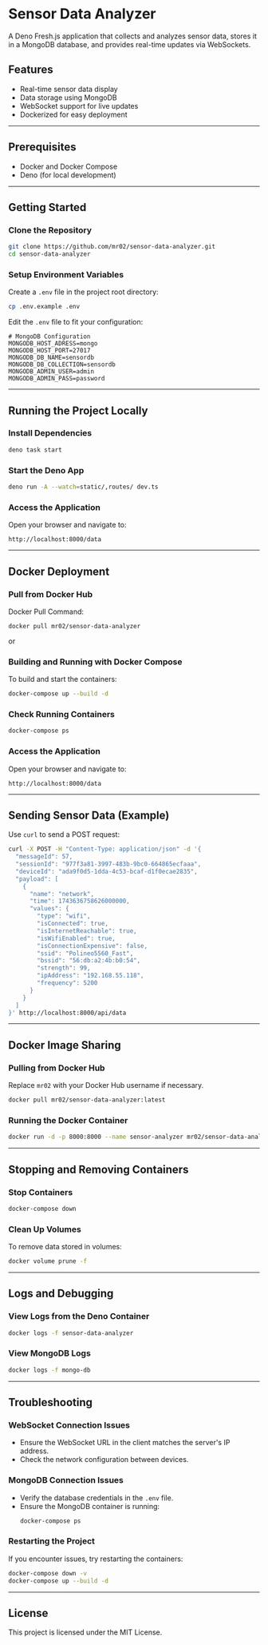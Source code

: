 # Sensor Data Analyzer

A Deno Fresh.js application that collects and analyzes sensor data, stores it in a MongoDB database, and provides real-time updates via WebSockets.

## Features
- Real-time sensor data display
- Data storage using MongoDB
- WebSocket support for live updates
- Dockerized for easy deployment

---

## Prerequisites
- Docker and Docker Compose
- Deno (for local development)

---

## Getting Started

### Clone the Repository
```bash
git clone https://github.com/mr02/sensor-data-analyzer.git
cd sensor-data-analyzer
```

### Setup Environment Variables
Create a `.env` file in the project root directory:
```bash
cp .env.example .env
```
Edit the `.env` file to fit your configuration:
```
# MongoDB Configuration
MONGODB_HOST_ADRESS=mongo
MONGODB_HOST_PORT=27017
MONGODB_DB_NAME=sensordb
MONGODB_DB_COLLECTION=sensordb
MONGODB_ADMIN_USER=admin
MONGODB_ADMIN_PASS=password
```

---

## Running the Project Locally

### Install Dependencies
```bash
deno task start
```

### Start the Deno App
```bash
deno run -A --watch=static/,routes/ dev.ts
```

### Access the Application
Open your browser and navigate to:
```
http://localhost:8000/data
```

---

## Docker Deployment

### Pull from Docker Hub
Docker Pull Command:
```
docker pull mr02/sensor-data-analyzer
```

or

### Building and Running with Docker Compose
To build and start the containers:
```bash
docker-compose up --build -d
```

### Check Running Containers
```bash
docker-compose ps
```

### Access the Application
Open your browser and navigate to:
```
http://localhost:8000/data
```

---

## Sending Sensor Data (Example)
Use `curl` to send a POST request:
```bash
curl -X POST -H "Content-Type: application/json" -d '{
  "messageId": 57,
  "sessionId": "977f3a81-3997-483b-9bc0-664865ecfaaa",
  "deviceId": "ada9f0d5-1dda-4c53-bcaf-d1f0ecae2835",
  "payload": [
    {
      "name": "network",
      "time": 1743636758626000000,
      "values": {
        "type": "wifi",
        "isConnected": true,
        "isInternetReachable": true,
        "isWifiEnabled": true,
        "isConnectionExpensive": false,
        "ssid": "Polineo5560_Fast",
        "bssid": "56:db:a2:4b:b0:54",
        "strength": 99,
        "ipAddress": "192.168.55.118",
        "frequency": 5200
      }
    }
  ]
}' http://localhost:8000/api/data
```

---

## Docker Image Sharing

### Pulling from Docker Hub
Replace `mr02` with your Docker Hub username if necessary.
```bash
docker pull mr02/sensor-data-analyzer:latest
```

### Running the Docker Container
```bash
docker run -d -p 8000:8000 --name sensor-analyzer mr02/sensor-data-analyzer:latest
```

---

## Stopping and Removing Containers

### Stop Containers
```bash
docker-compose down
```

### Clean Up Volumes
To remove data stored in volumes:
```bash
docker volume prune -f
```

---

## Logs and Debugging

### View Logs from the Deno Container
```bash
docker logs -f sensor-data-analyzer
```

### View MongoDB Logs
```bash
docker logs -f mongo-db
```

---

## Troubleshooting

### WebSocket Connection Issues
- Ensure the WebSocket URL in the client matches the server's IP address.
- Check the network configuration between devices.

### MongoDB Connection Issues
- Verify the database credentials in the `.env` file.
- Ensure the MongoDB container is running:
  ```bash
  docker-compose ps
  ```

### Restarting the Project
If you encounter issues, try restarting the containers:
```bash
docker-compose down -v
docker-compose up --build -d
```

---

## License
This project is licensed under the MIT License.
